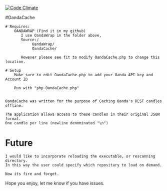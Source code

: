 [![Code Climate](https://codeclimate.com/github/tavurth/OandaCache/badges/gpa.svg)](https://codeclimate.com/github/tavurth/OandaCache)

#OandaCache

    # Requires:
        OANDAWRAP (Find it in my github)
           I use OandaWrap in the folder above,
           Source:/
                OandaWrap/
                OandaCache/

           However please see fit to modify OandaCache.php to change this location.

    # Setup
        Make sure to edit OandaCache.php to add your Oanda API key and Account ID

        Run with "php OandaCache.php"

    
    OandaCache was written for the purpose of Caching Oanda's REST candles offline.

    The application allows access to these candles in their original JSON format.
    One candle per line (newline denominated "\n")

# Future

    I would like to incorporate reloading the executable, or rescanning directory.
    In this way the user could specify which repositary to load on demand.

    Now its fire and forget.

   Hope you enjoy, let me know if you have issues.